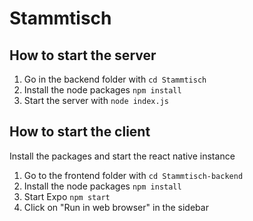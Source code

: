 # Stammtisch

## How to start the server

1. Go in the backend folder with `cd Stammtisch`
2. Install the node packages `npm install`
3. Start the server with `node index.js`

## How to start the client

Install the packages and start the react native instance

1. Go to the frontend folder with `cd Stammtisch-backend`
2. Install the node packages `npm install`
3. Start Expo `npm start`
4. Click on "Run in web browser" in the sidebar
